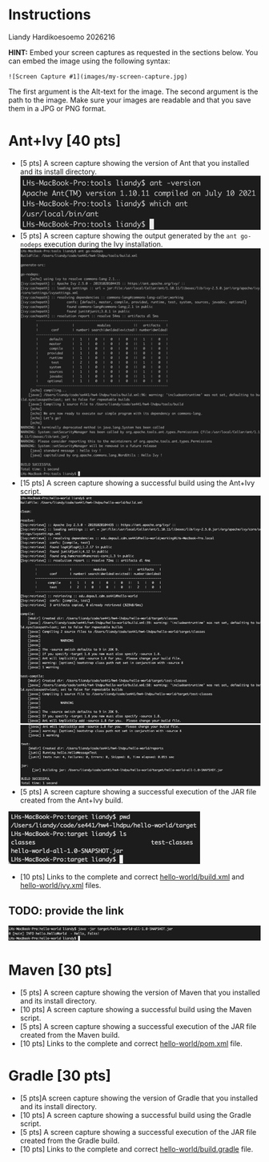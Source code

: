 # Instructions
Liandy Hardikoesoemo 2026216

**HINT:** Embed your screen captures as requested in the sections below. You can embed the image using the following syntax:

```
![Screen Capture #1](images/my-screen-capture.jpg)
```

The first argument is the Alt-text for the image. The second argument is the path to the image. Make sure your images are readable and that you save them in a JPG or PNG format.

# Ant+Ivy [40 pts]
- [5 pts] A screen capture showing the version of Ant that you installed and its install directory.
![Screen Capture #1](images/ant_version_and_install_dir.png)
- [5 pts] A screen capture showing the output generated by the `ant go-nodeps` execution during the Ivy installation.
![Screen Capture #1](images/ant_go_nodeps.png)
- [15 pts] A screen capture showing a successful build using the Ant+Ivy script.
![Screen Capture #1](images/ant_build_ok_1.png)
![Screen Capture #1](images/ant_build_ok_2.png)
- [5 pts] A screen capture showing a successful execution of the JAR file created from the Ant+Ivy build.

![Screen Capture #1](images/ant_jar.png)
- [10 pts] Links to the complete and correct [hello-world/build.xml](hello-world/build.xml) and [hello-world/ivy.xml](hello-world/ivy.xml) files.
## TODO: provide the link
![Screen Capture #1](images/ant_hello_world_ok.png)

# Maven [30 pts]
- [5 pts] A screen capture showing the version of Maven that you installed and its install directory.
- [10 pts] A screen capture showing a successful build using the Maven script.
- [5 pts] A screen capture showing a successful execution of the JAR file created from the Maven build.
- [10 pts] Links to the complete and correct [hello-world/pom.xml](hello-world/pom.xml) file.

# Gradle [30 pts]
- [5 pts]A screen capture showing the version of Gradle that you installed and its install directory.
- [10 pts] A screen capture showing a successful build using the Gradle script.
- [5 pts] A screen capture showing a successful execution of the JAR file created from the Gradle build.
- [10 pts] Links to the complete and correct [hello-world/build.gradle](hello-world/build.gradle) file.
